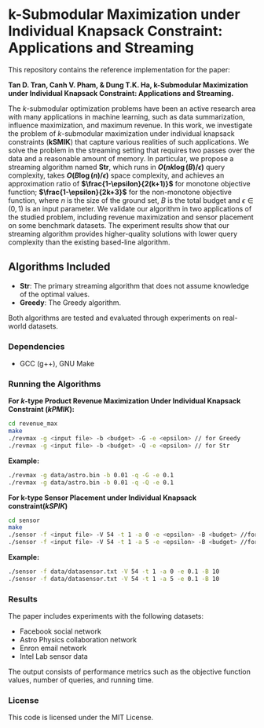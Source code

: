 # k-Submodular Maximization under Individual Knapsack Constraint: Applications and Streaming

This repository contains the reference implementation for the paper:

**Tan D. Tran, Canh V. Pham, & Dung T.K. Ha, k-Submodular Maximization under Individual Knapsack Constraint: Applications and Streaming.**

The $k$-submodular optimization problems have been an active research area with many applications in machine learning, such as data summarization, influence maximization, and maximum revenue. 
    In this work, we investigate the problem of $k$-submodular maximization under individual knapsack constraints (**kSMIK**) that capture various realities of such applications.
    We solve the problem in the streaming setting that requires two passes over the data and a reasonable amount of memory. In particular,
    we propose a streaming algorithm named **Str**, which runs in **$O(nk\log (B)/\epsilon)$** query complexity, takes **$O(B\log (n)/\epsilon)$** space complexity, and achieves an approximation ratio of **$\frac{1-\epsilon}{2(k+1)}$** for monotone objective function; **$\frac{1-\epsilon}{2k+3}$** for the non-monotone objective function, where $n$ is the size of the ground set, $B$ is the total budget and $\epsilon\in (0,1)$ is an input parameter.
    We validate our algorithm in two applications of the studied problem, including revenue maximization and sensor placement on some benchmark datasets. The experiment results show that our streaming algorithm provides higher-quality solutions with lower query complexity than the existing based-line algorithm.

## Algorithms Included
- **Str**: The primary streaming algorithm that does not assume knowledge of the optimal values.
- **Greedy**: The Greedy algorithm.
  
Both algorithms are tested and evaluated through experiments on real-world datasets.

### Dependencies

- GCC (g++), GNU Make


### Running the Algorithms

**For $k$-type Product Revenue Maximization Under Individual Knapsack Constraint ($kPMIK$):**
```bash
cd revenue_max
make
./revmax -g <input file> -b <budget> -G -e <epsilon> // for Greedy
./revmax -g <input file> -b <budget> -Q -e <epsilon> // for Str
```
**Example:**
```bash
./revmax -g data/astro.bin -b 0.01 -q -G -e 0.1
./revmax -g data/astro.bin -b 0.01 -q -Q -e 0.1
```
**For k-type Sensor Placement under Individual Knapsack constraint($kSPIK$)**
```bash
cd sensor
make
./sensor -f <input file> -V 54 -t 1 -a 0 -e <epsilon> -B <budget> //for Greedy
./sensor -f <input file> -V 54 -t 1 -a 5 -e <epsilon> -B <budget> //for Str
```
**Example:**
```bash
./sensor -f data/datasensor.txt -V 54 -t 1 -a 0 -e 0.1 -B 10
./sensor -f data/datasensor.txt -V 54 -t 1 -a 5 -e 0.1 -B 10
```
### Results

The paper includes experiments with the following datasets:
- Facebook social network
- Astro Physics collaboration network
- Enron email network
- Intel Lab sensor data

The output consists of performance metrics such as the objective function values, number of queries, and running time.

### License

This code is licensed under the MIT License.
```
